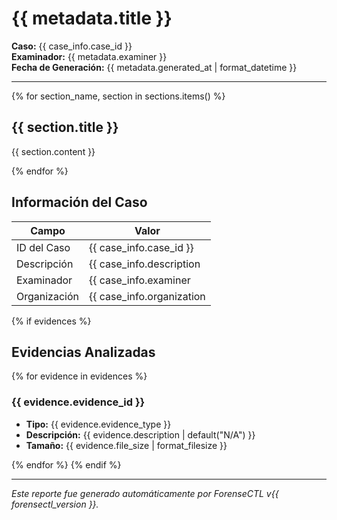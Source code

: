 # {{ metadata.title }}

**Caso:** {{ case_info.case_id }}  
**Examinador:** {{ metadata.examiner }}  
**Fecha de Generación:** {{ metadata.generated_at | format_datetime }}

---

{% for section_name, section in sections.items() %}
## {{ section.title }}

{{ section.content }}

{% endfor %}

## Información del Caso

| Campo | Valor |
|-------|-------|
| ID del Caso | {{ case_info.case_id }} |
| Descripción | {{ case_info.description | default("N/A") }} |
| Examinador | {{ case_info.examiner | default("N/A") }} |
| Organización | {{ case_info.organization | default("N/A") }} |

{% if evidences %}
## Evidencias Analizadas

{% for evidence in evidences %}
### {{ evidence.evidence_id }}

- **Tipo:** {{ evidence.evidence_type }}
- **Descripción:** {{ evidence.description | default("N/A") }}
- **Tamaño:** {{ evidence.file_size | format_filesize }}

{% endfor %}
{% endif %}

---

*Este reporte fue generado automáticamente por ForenseCTL v{{ forensectl_version }}.*
